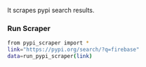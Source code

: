It scrapes pypi search results.


### Run Scraper
```sh
from pypi_scraper import *
link="https://pypi.org/search/?q=firebase"
data=run_pypi_scraper(link)
```